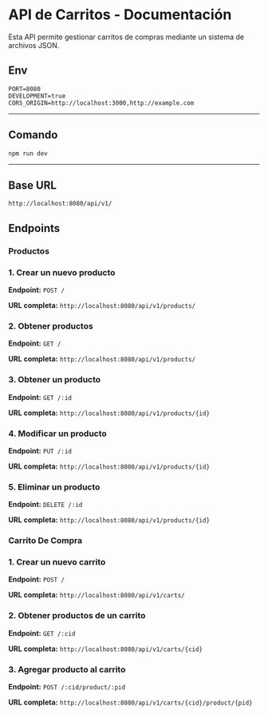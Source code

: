 # API de Carritos - Documentación

Esta API permite gestionar carritos de compras mediante un sistema de archivos JSON.

## Env
```
PORT=8080
DEVELOPMENT=true
CORS_ORIGIN=http://localhost:3000,http://example.com
```
---

## Comando

```
npm run dev
```

---

## Base URL
```
http://localhost:8080/api/v1/
```

## Endpoints

### Productos

### 1. Crear un nuevo producto

**Endpoint:** `POST /`

**URL completa:** `http://localhost:8080/api/v1/products/`

### 2. Obtener productos

**Endpoint:** `GET /`

**URL completa:** `http://localhost:8080/api/v1/products/`

### 3. Obtener un producto

**Endpoint:** `GET /:id`

**URL completa:** `http://localhost:8080/api/v1/products/{id}`

### 4. Modificar un producto

**Endpoint:** `PUT /:id`

**URL completa:** `http://localhost:8080/api/v1/products/{id}`

### 5. Eliminar un producto

**Endpoint:** `DELETE /:id`

**URL completa:** `http://localhost:8080/api/v1/products/{id}`



### Carrito De Compra

### 1. Crear un nuevo carrito

**Endpoint:** `POST /`

**URL completa:** `http://localhost:8080/api/v1/carts/`

### 2. Obtener productos de un carrito

**Endpoint:** `GET /:cid`

**URL completa:** `http://localhost:8080/api/v1/carts/{cid}`


### 3. Agregar producto al carrito

**Endpoint:** `POST /:cid/product/:pid`

**URL completa:** `http://localhost:8080/api/v1/carts/{cid}/product/{pid}`
